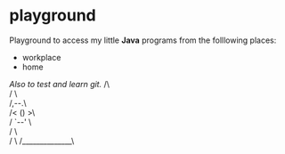 # playground

Playground to access my little **Java** programs
from the folllowing places:
* workplace
* home

*Also to test and learn git.*
       /\       
      /  \      
     /,--.\     
    /< () >\    
   /  `--'  \   
  /          \  
 /            \ 
/______________\ 
